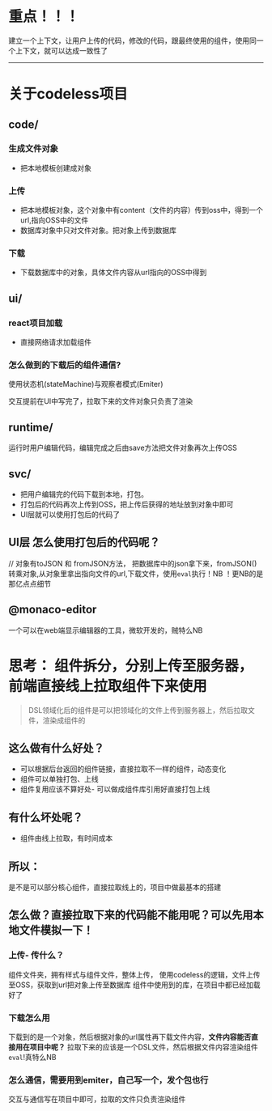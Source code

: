# 重点！！！

建立一个上下文，让用户上传的代码，修改的代码，跟最终使用的组件，使用同一个上下文，就可以达成一致性了

***

# 关于codeless项目
## code/
### 生成文件对象
* 把本地模板创建成对象

### 上传
* 把本地模板对象，这个对象中有content（文件的内容）传到oss中，得到一个url,指向OSS中的文件
* 数据库对象中只对文件对象。把对象上传到数据库

### 下载
* 下载数据库中的对象，具体文件内容从url指向的OSS中得到

## ui/
### react项目加载
* 直接网络请求加载组件

### 怎么做到的下载后的组件通信?
  
  使用状态机(stateMachine)与观察者模式(Emiter) 
  
  交互提前在UI中写完了，拉取下来的文件对象只负责了渲染


## runtime/
运行时用户编辑代码，编辑完成之后由save方法把文件对象再次上传OSS


## svc/

* 把用户编辑完的代码下载到本地，打包。
* 打包后的代码再次上传到OSS，把上传后获得的地址放到对象中即可
* UI层就可以使用打包后的代码了


## UI层 怎么使用打包后的代码呢？
  // 对象有toJSON 和 fromJSON方法，
  把数据库中的json拿下来，fromJSON()转乘对象,从对象里拿出指向文件的url,下载文件，使用`eval`执行！NB
  ！更NB的是那亿点点细节

## @monaco-editor
一个可以在web端显示编辑器的工具，微软开发的，贼特么NB


# 思考： 组件拆分，分别上传至服务器，前端直接线上拉取组件下来使用

> DSL领域化后的组件是可以把领域化的文件上传到服务器上，然后拉取文件，渲染成组件的

## 这么做有什么好处？

  * 可以根据后台返回的组件链接，直接拉取不一样的组件，动态变化
  * 组件可以单独打包、上线
  * 组件复用应该不算好处- 可以做成组件库引用好直接打包上线

## 有什么坏处呢？

  * 组件由线上拉取，有时间成本

## 所以：

是不是可以部分核心组件，直接拉取线上的，项目中做最基本的搭建

## 怎么做？直接拉取下来的代码能不能用呢？**可以先用本地文件模拟一下！**

### 上传- 传什么？

  组件文件夹，拥有样式与组件文件，整体上传，
  使用codeless的逻辑，文件上传至OSS，获取到url把对象上传至数据库
  组件中使用到的库，在项目中都已经加载好了

### 下载怎么用
  下载到的是一个对象，然后根据对象的url属性再下载文件内容，**文件内容能否直接用在项目中呢？**
  拉取下来的应该是一个DSL文件，然后根据文件内容渲染组件
  `eval`!真特么NB
### 怎么通信，需要用到emiter，自己写一个，发个包也行
 
  交互与通信写在项目中即可，拉取的文件只负责渲染组件